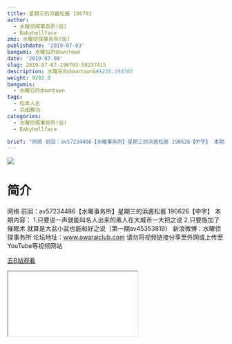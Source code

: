 ```yaml
---
title: 星期三的浜酱松酱 190703
author:
  - 水曜侦探事务所(仮)
  - Babyhellface
zmz: 水曜侦探事务所(仮)
publishdate: '2019-07-03'
bangumi: 水曜日的downtown
date: '2019-07-08'
slug: 2019-07-07-190703-58237415
description: 水曜日的downtown&#8226;190703
weight: 9292.0
bangumis:
  - 水曜日的downtown
tags:
  - 松本人志
  - 浜田雅功
categories:
  - 水曜侦探事务所(仮)
  - Babyhellface

brief: "网络 前回：av57234486【水曜事务所】星期三的浜酱松酱 190626【中字】 本期内容： 1.只要说一声就能叫名人出来的素人在大城市一大把之说 2.只要施加了催眠术 就算是大盆小盆也能和好之说（第一期av45353819） 新浪微博：水曜侦探事务所 论坛地址：www.owaraiclub.com 请勿将视频链接分享至外网或上传至YouTube等视频网站"
---
```

![](https://raw.githubusercontent.com/tcgriffith/owaraisite/master/static/tmpimg/45f80221aa257f2b05978ebc664a1b214d3006b7.jpg.480.jpg)
# 简介  
网络
前回：av57234486【水曜事务所】星期三的浜酱松酱 190626【中字】
本期内容：
1.只要说一声就能叫名人出来的素人在大城市一大把之说
2.只要施加了催眠术 就算是大盆小盆也能和好之说（第一期av45353819）
新浪微博：水曜侦探事务所 论坛地址：www.owaraiclub.com
请勿将视频链接分享至外网或上传至YouTube等视频网站  

[去B站观看](https://www.bilibili.com/video/av58237415/)
<div class ="resp-container"><iframe class="testiframe" src="//player.bilibili.com/player.html?aid=58237415"", scrolling="no", allowfullscreen="true" > </iframe></div> 
